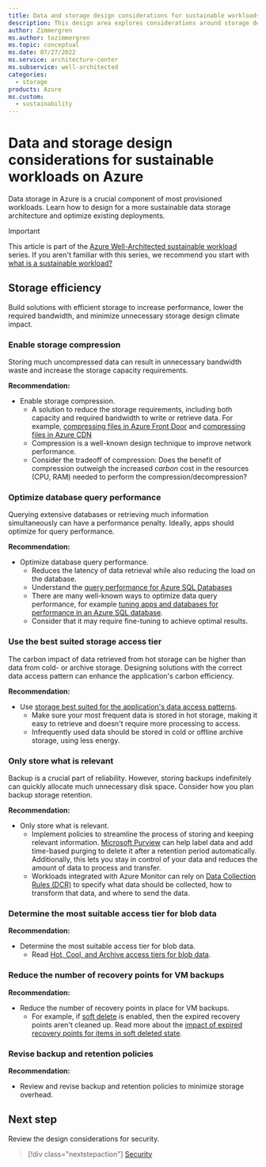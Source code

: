 ```yaml
---
title: Data and storage design considerations for sustainable workloads on Azure
description: This design area explores considerations around storage design for sustainable workloads on Azure.
author: Zimmergren
ms.author: tozimmergren
ms.topic: conceptual
ms.date: 07/27/2022
ms.service: architecture-center
ms.subservice: well-architected
categories: 
  - storage
products: Azure
ms.custom:
  - sustainability
---
```


# Data and storage design considerations for sustainable workloads on Azure

Data storage in Azure is a crucial component of most provisioned workloads. Learn how to design for a more sustainable data storage architecture and optimize existing deployments.

> [!IMPORTANT]
> This article is part of the [Azure Well-Architected sustainable workload](index.yml) series. If you aren't familiar with this series, we recommend you start with [what is a sustainable workload?](sustainability-get-started.md#what-is-a-sustainable-workload)

## Storage efficiency

Build solutions with efficient storage to increase performance, lower the required bandwidth, and minimize unnecessary storage design climate impact.

### Enable storage compression

Storing much uncompressed data can result in unnecessary bandwidth waste and increase the storage capacity requirements.

**Recommendation:**

- Enable storage compression.
  - A solution to reduce the storage requirements, including both capacity and required bandwidth to write or retrieve data. For example, [compressing files in Azure Front Door](/azure/frontdoor/standard-premium/how-to-compression) and [compressing files in Azure CDN](/azure/cdn/cdn-improve-performance)
  - Compression is a well-known design technique to improve network performance.
  - Consider the tradeoff of compression: Does the benefit of compression outweigh the increased _carbon_ cost in the resources (CPU, RAM) needed to perform the compression/decompression?

### Optimize database query performance

Querying extensive databases or retrieving much information simultaneously can have a performance penalty. Ideally, apps should optimize for query performance.

**Recommendation:**

- Optimize database query performance.
  - Reduces the latency of data retrieval while also reducing the load on the database.
  - Understand the [query performance for Azure SQL Databases](/azure/azure-sql/database/query-performance-insight-use)
  - There are many well-known ways to optimize data query performance, for example [tuning apps and databases for performance in an Azure SQL database](/azure/azure-sql/database/performance-guidance).
  - Consider that it may require fine-tuning to achieve optimal results.

### Use the best suited storage access tier

The carbon impact of data retrieved from hot storage can be higher than data from cold- or archive storage. Designing solutions with the correct data access pattern can enhance the application's carbon efficiency.

**Recommendation:**

- Use [storage best suited for the application's data access patterns](/azure/architecture/guide/design-principles/use-best-data-store).
  - Make sure your most frequent data is stored in hot storage, making it easy to retrieve and doesn't require more processing to access.
  - Infrequently used data should be stored in cold or offline archive storage, using less energy.

### Only store what is relevant

Backup is a crucial part of reliability. However, storing backups indefinitely can quickly allocate much unnecessary disk space. Consider how you plan backup storage retention.

**Recommendation:**

- Only store what is relevant.
  - Implement policies to streamline the process of storing and keeping relevant information. [Microsoft Purview](/azure/purview/overview) can help label data and add time-based purging to delete it after a retention period automatically. Additionally, this lets you stay in control of your data and reduces the amount of data to process and transfer.
  - Workloads integrated with Azure Monitor can rely on [Data Collection Rules (DCR)](/azure/azure-monitor/essentials/data-collection-rule-overview) to specify what data should be collected, how to transform that data, and where to send the data.

### Determine the most suitable access tier for blob data

**Recommendation:**

- Determine the most suitable access tier for blob data.
  - Read [Hot, Cool, and Archive access tiers for blob data](/azure/storage/blobs/access-tiers-overview).
  
### Reduce the number of recovery points for VM backups

**Recommendation:**

- Reduce the number of recovery points in place for VM backups.
  - For example, if [soft delete](/azure/backup/backup-azure-security-feature-cloud) is enabled, then the expired recovery points aren't cleaned up. Read more about the [impact of expired recovery points for items in soft deleted state](/azure/backup/manage-recovery-points#impact-of-expired-recovery-points-for-items-in-soft-deleted-state).

### Revise backup and retention policies

**Recommendation:**

- Review and revise backup and retention policies to minimize storage overhead.

## Next step

Review the design considerations for security.

> [!div class="nextstepaction"]
> [Security](sustainability-security.md)
